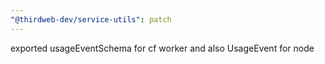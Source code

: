 ```yaml
---
"@thirdweb-dev/service-utils": patch
---
```


exported usageEventSchema for cf worker and also UsageEvent for node
